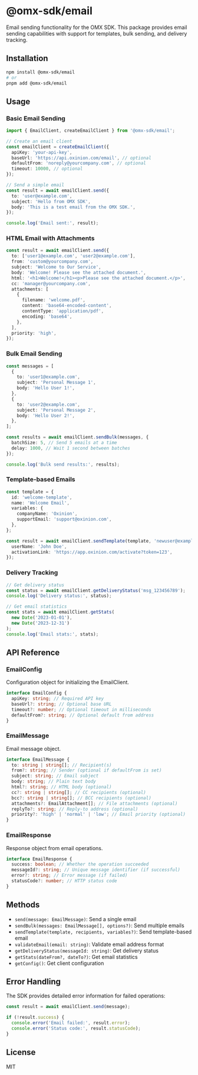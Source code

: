 # @omx-sdk/email

Email sending functionality for the OMX SDK. This package provides email sending capabilities with support for templates, bulk sending, and delivery tracking.

## Installation

```bash
npm install @omx-sdk/email
# or
pnpm add @omx-sdk/email
```

## Usage

### Basic Email Sending

```typescript
import { EmailClient, createEmailClient } from '@omx-sdk/email';

// Create an email client
const emailClient = createEmailClient({
  apiKey: 'your-api-key',
  baseUrl: 'https://api.oxinion.com/email', // optional
  defaultFrom: 'noreply@yourcompany.com', // optional
  timeout: 10000, // optional
});

// Send a simple email
const result = await emailClient.send({
  to: 'user@example.com',
  subject: 'Hello from OMX SDK',
  body: 'This is a test email from the OMX SDK.',
});

console.log('Email sent:', result);
```

### HTML Email with Attachments

```typescript
const result = await emailClient.send({
  to: ['user1@example.com', 'user2@example.com'],
  from: 'custom@yourcompany.com',
  subject: 'Welcome to Our Service',
  body: 'Welcome! Please see the attached document.',
  html: '<h1>Welcome!</h1><p>Please see the attached document.</p>',
  cc: 'manager@yourcompany.com',
  attachments: [
    {
      filename: 'welcome.pdf',
      content: 'base64-encoded-content',
      contentType: 'application/pdf',
      encoding: 'base64',
    },
  ],
  priority: 'high',
});
```

### Bulk Email Sending

```typescript
const messages = [
  {
    to: 'user1@example.com',
    subject: 'Personal Message 1',
    body: 'Hello User 1!',
  },
  {
    to: 'user2@example.com',
    subject: 'Personal Message 2',
    body: 'Hello User 2!',
  },
];

const results = await emailClient.sendBulk(messages, {
  batchSize: 5, // Send 5 emails at a time
  delay: 1000, // Wait 1 second between batches
});

console.log('Bulk send results:', results);
```

### Template-based Emails

```typescript
const template = {
  id: 'welcome-template',
  name: 'Welcome Email',
  variables: {
    companyName: 'Oxinion',
    supportEmail: 'support@oxinion.com',
  },
};

const result = await emailClient.sendTemplate(template, 'newuser@example.com', {
  userName: 'John Doe',
  activationLink: 'https://app.oxinion.com/activate?token=123',
});
```

### Delivery Tracking

```typescript
// Get delivery status
const status = await emailClient.getDeliveryStatus('msg_123456789');
console.log('Delivery status:', status);

// Get email statistics
const stats = await emailClient.getStats(
  new Date('2023-01-01'),
  new Date('2023-12-31')
);
console.log('Email stats:', stats);
```

## API Reference

### EmailConfig

Configuration object for initializing the EmailClient.

```typescript
interface EmailConfig {
  apiKey: string; // Required API key
  baseUrl?: string; // Optional base URL
  timeout?: number; // Optional timeout in milliseconds
  defaultFrom?: string; // Optional default from address
}
```

### EmailMessage

Email message object.

```typescript
interface EmailMessage {
  to: string | string[]; // Recipient(s)
  from?: string; // Sender (optional if defaultFrom is set)
  subject: string; // Email subject
  body: string; // Plain text body
  html?: string; // HTML body (optional)
  cc?: string | string[]; // CC recipients (optional)
  bcc?: string | string[]; // BCC recipients (optional)
  attachments?: EmailAttachment[]; // File attachments (optional)
  replyTo?: string; // Reply-to address (optional)
  priority?: 'high' | 'normal' | 'low'; // Email priority (optional)
}
```

### EmailResponse

Response object from email operations.

```typescript
interface EmailResponse {
  success: boolean; // Whether the operation succeeded
  messageId?: string; // Unique message identifier (if successful)
  error?: string; // Error message (if failed)
  statusCode?: number; // HTTP status code
}
```

## Methods

- `send(message: EmailMessage)`: Send a single email
- `sendBulk(messages: EmailMessage[], options?)`: Send multiple emails
- `sendTemplate(template, recipients, variables?)`: Send template-based email
- `validateEmail(email: string)`: Validate email address format
- `getDeliveryStatus(messageId: string)`: Get delivery status
- `getStats(dateFrom?, dateTo?)`: Get email statistics
- `getConfig()`: Get client configuration

## Error Handling

The SDK provides detailed error information for failed operations:

```typescript
const result = await emailClient.send(message);

if (!result.success) {
  console.error('Email failed:', result.error);
  console.error('Status code:', result.statusCode);
}
```

## License

MIT
